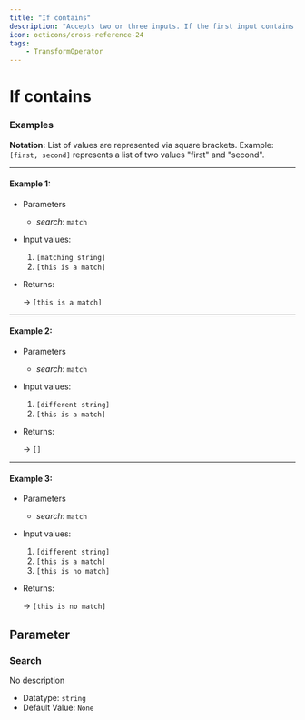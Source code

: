 ```yaml
---
title: "If contains"
description: "Accepts two or three inputs. If the first input contains the given value, the second input is forwarded. Otherwise, the third input is forwarded (if present)."
icon: octicons/cross-reference-24
tags: 
    - TransformOperator
---
```

# If contains
<!-- This file was generated - DO NOT CHANGE IT MANUALLY -->




### Examples

**Notation:** List of values are represented via square brackets. Example: `[first, second]` represents a list of two values "first" and "second".

---
#### Example 1:

* Parameters
  * *search*: `match`

* Input values:
  1. `[matching string]`
  2. `[this is a match]`

* Returns:

  → `[this is a match]`


---
#### Example 2:

* Parameters
  * *search*: `match`

* Input values:
  1. `[different string]`
  2. `[this is a match]`

* Returns:

  → `[]`


---
#### Example 3:

* Parameters
  * *search*: `match`

* Input values:
  1. `[different string]`
  2. `[this is a match]`
  3. `[this is no match]`

* Returns:

  → `[this is no match]`




## Parameter

### Search

No description

- Datatype: `string`
- Default Value: `None`



